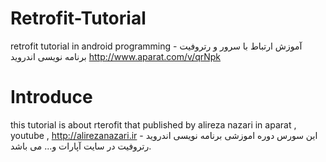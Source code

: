 # Retrofit-Tutorial

retrofit tutorial in android programming 
آموزش ارتباط با سرور و رتروفیت - برنامه نویسی اندروید 
http://www.aparat.com/v/qrNpk

# Introduce
this tutorial is about rterofit that published by alireza nazari in aparat , youtube , http://alirezanazari.ir
این سورس دوره اموزشی برنامه نویسی اندروید - رتروفیت در سایت آپارات و... می باشد.
